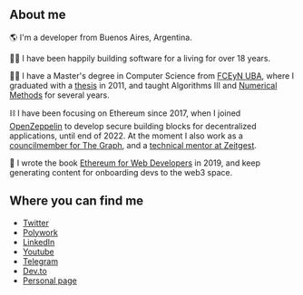 ## About me 

:earth_americas: I'm a developer from Buenos Aires, Argentina.

:man_technologist: I have been happily building software for a living for over 18 years.

:man_student: I have a Master's degree in Computer Science from [FCEyN UBA](https://exactas.uba.ar/), where I graduated with a [thesis](https://github.com/spalladino/pcp) in 2011, and taught Algorithms III and [Numerical Methods](https://campus.exactas.uba.ar/course/view.php?id=2491) for several years.

:chains: I have been focusing on Ethereum since 2017, when I joined [OpenZeppelin](https://www.openzeppelin.com/) to develop secure building blocks for decentralized applications, until end of 2022. At the moment I also work as a [councilmember for The Graph](https://www.openzeppelin.com/), and a [technical mentor at Zeitgest](https://www.zeitgeist.xyz/about).

:orange_book: I wrote the book [Ethereum for Web Developers](https://palla.dev/book) in 2019, and keep generating content for onboarding devs to the web3 space.

## Where you can find me

- [Twitter](https://twitter.com/smpalladino)
- [Polywork](https://www.polywork.com/spalladino)
- [LinkedIn](https://www.linkedin.com/in/spalladino/)
- [Youtube](https://www.youtube.com/@spalladino)
- [Telegram](https://t.me/spalladino)
- [Dev.to](https://dev.to/spalladino)
- [Personal page](https://palla.dev)
